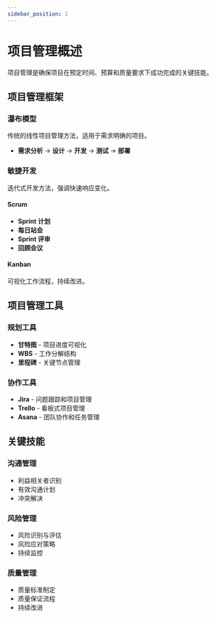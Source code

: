 ```yaml
---
sidebar_position: 1
---
```


# 项目管理概述

项目管理是确保项目在预定时间、预算和质量要求下成功完成的关键技能。

## 项目管理框架

### 瀑布模型
传统的线性项目管理方法，适用于需求明确的项目。

- **需求分析** → **设计** → **开发** → **测试** → **部署**

### 敏捷开发
迭代式开发方法，强调快速响应变化。

#### Scrum
- **Sprint 计划**
- **每日站会**  
- **Sprint 评审**
- **回顾会议**

#### Kanban
可视化工作流程，持续改进。

## 项目管理工具

### 规划工具
- **甘特图** - 项目进度可视化
- **WBS** - 工作分解结构
- **里程碑** - 关键节点管理

### 协作工具
- **Jira** - 问题跟踪和项目管理
- **Trello** - 看板式项目管理
- **Asana** - 团队协作和任务管理

## 关键技能

### 沟通管理
- 利益相关者识别
- 有效沟通计划
- 冲突解决

### 风险管理
- 风险识别与评估
- 风险应对策略
- 持续监控

### 质量管理
- 质量标准制定
- 质量保证流程
- 持续改进
